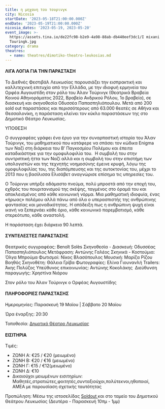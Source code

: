 ```yaml
---
title: η μηχανη του τουρινγκ
city: Nicosia
startDate: '2023-05-18T21:00:00.000Z'
endDate: '2023-05-19T21:00:00.000Z'
nicosia_dates: '2023-05-19, 2023-05-20'
event_image: >-
  https://assets.tina.io/de22fc98-b2e9-4a98-88ab-db440eef3dc1/I mixani tou
  Touringk.jpg
category: drama
theatres:
  - name: theatres/dimotiko-theatro-leukosias.md
---
```


#### ΛΙΓΑ ΛΟΓΙΑ ΓΙΑ ΤΗΝ ΠΑΡΑΣΤΑΣΗ

Το Διεθνές Φεστιβάλ Λευκωσίας παρουσιάζει την εισπρακτική και καλλιτεχνική επιτυχία από την Ελλάδα, με την ιδιοφυή ερμηνεία του Ορφέα Αυγουστίδη στον ρόλο του Άλαν Τούρινγκ (Θεατρικά Βραβεία Κοινού Αθηνοράματος 2022, Βραβείο Ανδρικού Ρόλου, 1ο βραβείο), σε διασκευή και σκηνοθεσία Οδυσσέα Παπασπηλιόπουλου. Μετά από 200 sold out παραστάσεις και περισσότερους από 63.000 θεατές σε Αθήνα και Θεσσαλονίκη, η παράσταση κλείνει τον κύκλο παραστάσεων της στο Δημοτικό Θέατρο Λευκωσίας.

ΥΠΟΘΕΣΗ

Ο συγγραφέας γράφει ένα έργο για την συναρπαστική ιστορία του Άλαν Τούρινγκ, του μαθηματικού που κατάφερε να σπάσει τον κώδικα Enigma των Ναζί στη διάρκεια του Β’ Παγκοσμίου Πολέμου και έπειτα καταδικάστηκε για την ομοφυλοφιλία του.  Η συμβολή του στην συντριπτική ήττα των Ναζί αλλά και η συμβολή του στην επιστήμη των υπολογιστών και της τεχνητής νοημοσύνης έμεινε κρυφή, λόγω της ομοφυλοφιλίας του, της διαπόμπευσης και της αυτοκτονίας του, μέχρι το 2013 που η βασίλισσα Ελισάβετ αναγνώρισε επίσημα τις υπηρεσίες του. 

O Τούρινγκ υπήρξε αδάμαστο πνεύμα, πολύ μπροστά από την εποχή του, εχθρός του πουριτανισμού της σκέψης, ταγμένος στο όραμά του και αποκλεισμένος από κάθε κοινωνική νόρμα. Μια μαθηματική ιδιοφυία, ένας «ήρωας» πολέμου αλλά πάνω από όλα ο υπερασπιστής της ανθρώπινης φαντασίας και μοναδικότητας. Η απόδειξη πως η ανθρώπινη ψυχή είναι ικανή να ξεπερνάει κάθε όριο, κάθε κοινωνικό παρεμβατισμό, κάθε στερεότυπο, κάθε αναστολή.

Η παράσταση έχει διάρκεια 90 λεπτά.

#### ΣΥΝΤΕΛΕΣΤΕΣ ΠΑΡΑΣΤΑΣΗΣ

Θεατρικός συγγραφέας: Benoît Solès
Σκηνοθεσία - Διασκευή: Οδυσσέας Παπασπηλιόπουλος
Μετάφραση: Αντώνης Γαλέος
Σκηνικά - Κοστούμια: Όλγα Μπρούμα
Φωτισμοί: Νίκος Βλασόπουλος
Μουσική: Μαρίζα Ρίζου
Βοηθός Σκηνοθέτη: Θάλεια Γρίβα
Φωτογραφίες: Ελίνα Γιουνανλή
Trailers: Άκης Πολύζος
Υπεύθυνος επικοινωνίας: Αντώνης Κοκολάκης 
Διεύθυνση παραγωγής: Χρηστίνα Νιάρου

Στον ρόλο του Άλαν Τούρινγκ ο Ορφέας Αυγουστίδης

#### ΠΛΗΡΟΦΟΡΙΕΣ ΠΑΡΑΣΤΑΣΗΣ

Ημερομηνίες: Παρασκευή 19 Μαϊου | Σάββατο 20 Μαϊου

Ώρα έναρξης: 20:30

Τοποθεσία: [Δημοτικό Θέατρο Λευκωσίας](?#map)

#### ΕΙΣΙΤΗΡΙΑ

Τιμές: 

* ΖΩΝΗ A: €25 / €20 (μειωμένο)
* ΖΩΝΗ B: €20 / €16 (μειωμένο)
* ΖΩΝΗ Γ: €15 / €12(μειωμένο)
* ΖΩΝΗ Δ: €10
* Δικαιούχοι μειωμένων εισιτηρίων: Μαθητές,στρατιώτες,φοιτητές,συνταξιούχοι,πολύτεκνοι,ηθοποιοί, AMEA με παρουσίαση σχετικής ταυτότητας

Προπώληση: Μέσω της ιστοσελίδας [Soldout ](https://www.soldoutticketbox.com/the-turing-machine-nicosia-may-2023/?lang=el)και στο ταμείο του Δημοτικού Θεάτρου Λευκωσίας (Δευτέρα - Παρασκευή 10πμ - 1μμ)













